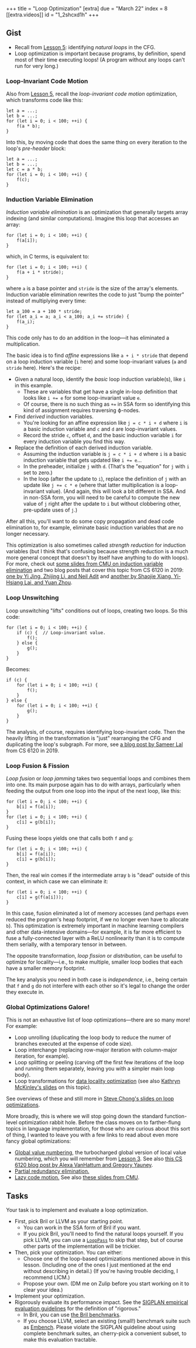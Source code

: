 +++
title = "Loop Optimization"
[extra]
due = "March 22"
index = 8
[[extra.videos]]
id = "1_2shcxd1h"
+++
## Gist

* Recall from [Lesson 5][l5]: identifying *natural loops* in the CFG.
* Loop optimization is important because programs, by definition, spend most of their time executing loops! (A program without any loops can't run for very long.)

### Loop-Invariant Code Motion

Also from [Lesson 5][l5], recall the *loop-invariant code motion* optimization, which transforms code like this:

    let a = ...;
    let b = ...;
    for (let i = 0; i < 100; ++i) {
        f(a * b);
    }

Into this, by moving code that does the same thing on every iteration to the loop's *pre-header* block:

    let a = ...;
    let b = ...;
    let c = a * b;
    for (let i = 0; i < 100; ++i) {
        f(c);
    }

### Induction Variable Elimination

*Induction variable elimination* is an optimization that generally targets array indexing (and similar computations).
Imagine this loop that accesses an array:

    for (let i = 0; i < 100; ++i) {
        f(a[i]);
    }

which, in C terms, is equivalent to:

    for (let i = 0; i < 100; ++i) {
        f(a + i * stride);
    }

where `a` is a base pointer and `stride` is the size of the array's elements.
Induction variable elimination rewrites the code to just "bump the pointer" instead of multiplying every time:

    let a_100 = a + 100 * stride;
    for (let a_i = a; a_i < a_100; a_i += stride) {
        f(a_i);
    }

This code only has to do an addition in the loop—it has eliminated a multiplication.

The basic idea is to find *affine* expressions like `a + i * stride` that depend on a loop induction variable (`i` here) and some loop-invariant values (`a` and `stride` here).
Here's the recipe:

* Given a natural loop, identify the *basic* loop induction variable(s), like `i` in this example.
    * These are variables that get have a single in-loop definition that looks like `i += e` for some loop-invariant value `e`.
    * Of course, there is no such thing as `+=` in SSA form so identifying this kind of assignment requires traversing ϕ-nodes.
* Find *derived* induction variables.
    * You're looking for an affine expression like `j = c * i + d` where `i` is a basic induction variable and `c` and `d` are loop-invariant values.
    * Record the stride `c`, offset `d`, and the basic induction variable `i` for every induction variable you find this way.
* Replace the definition of each derived induction variable.
    * Assuming the induction variable is `j = c * i + d` where `i` is a basic induction variable that gets updated like `i += e`…
    * In the preheader, initialize `j` with `d`. (That's the "equation" for `j` with `i` set to zero.)
    * In the loop (after the update to `i`), replace the definition of `j` with an update like `j += c * e` (where that latter multiplication is a loop-invariant value). (And again, this will look a bit different in SSA. And in non-SSA form, you will need to be careful to compute the new value of `j` right after the update to `i` but without clobbering other, pre-update uses of `j`.)

After all this, you'll want to do some copy propagation and dead code elimination to, for example, eliminate basic induction variables that are no longer necessary.

This optimization is also sometimes called *strength reduction* for induction variables (but I think that's confusing because strength reduction is a much more general concept that doesn't by itself have anything to do with loops).
For more, check out [some slides from CMU on induction variable elimination][cmu-iv] and two blog posts that cover this topic from CS 6120 in 2019:
[one by Yi Jing, Zhijing Li, and Neil Adit][jla]
and
[another by Shaojie Xiang, Yi-Hsiang Lai, and Yuan Zhou][xlz].

[jla]: https://www.cs.cornell.edu/courses/cs6120/2019fa/blog/loop-reduction/#strength-reduction
[xlz]: https://www.cs.cornell.edu/courses/cs6120/2019fa/blog/strength-reduction-pass-in-llvm/
[cmu-iv]: http://www.cs.cmu.edu/afs/cs/academic/class/15745-s19/www/lectures/L8-Induction-Variables.pdf

### Loop Unswitching

Loop unswitching "lifts" conditions out of loops, creating two loops.
So this code:

    for (let i = 0; i < 100; ++i) {
        if (c) {  // Loop-invariant value.
            f();
        } else {
            g();
        }
    }

Becomes:

    if (c) {
        for (let i = 0; i < 100; ++i) {
            f();
        }
    } else {
        for (let i = 0; i < 100; ++i) {
            g();
        }
    }

The analysis, of course, requires identifying loop-invariant code.
Then the heavily lifting in the transformation is "just" rearranging the CFG and duplicating the loop's subgraph.
For more, see [a blog post by Sameer Lal][sl] from CS 6120 in 2019.

[sl]: https://www.cs.cornell.edu/courses/cs6120/2019fa/blog/loop-unswitching/

### Loop Fusion & Fission

*Loop fusion* or *loop jamming* takes two sequential loops and combines them into one.
Its main purpose again has to do with arrays, particularly when feeding the output from one loop into the input of the next loop, like this:

    for (let i = 0; i < 100; ++i) {
        b[i] = f(a[i]);
    }
    for (let i = 0; i < 100; ++i) {
        c[i] = g(b[i]);
    }

Fusing these loops yields one that calls both `f` and `g`:

    for (let i = 0; i < 100; ++i) {
        b[i] = f(a[i]);
        c[i] = g(b[i]);
    }

Then, the real win comes if the intermediate array `b` is "dead" outside of this context, in which case we can eliminate it:

    for (let i = 0; i < 100; ++i) {
        c[i] = g(f(a[i]));
    }

In this case, fusion eliminated a lot of memory accesses (and perhaps even reduced the program's heap footprint, if we no longer even have to allocate `b`).
This optimization is extremely important in machine learning compilers and other data-intensive domains—for example, it is far more efficient to fuse a fully-connected layer with a ReLU nonlinearity than it is to compute them serially, with a temporary tensor in between.

The opposite transformation, *loop fission* or *distribution*, can be useful to optimize for locality—i.e., to make multiple, smaller loop bodies that each have a smaller memory footprint.

The key analysis you need in both case is *independence*, i.e., being certain that `f` and `g` do not interfere with each other so it's legal to change the order they execute in.

### Global Optimizations Galore!

This is not an exhaustive list of loop optimizations—there are so many more!
For example:

* Loop unrolling (duplicating the loop body to reduce the numer of branches executed at the expense of code size).
* Loop interchange (replacing row-major iteration with column-major iteration, for example).
* Loop splitting or peeling (carving off the first few iterations of the loop and running them separately, leaving you with a simpler main loop body).
* Loop transformations for [data locality optimization](https://dl.acm.org/doi/10.1145/233561.233564) (see also [Kathryn McKinley's slides](https://www.cs.utexas.edu/users/mckinley/380C/lecs/24.pdf) on this topic).

See overviews of these and still more in [Steve Chong's slides on loop optimizations](https://www.seas.harvard.edu/courses/cs153/2018fa/lectures/Lec19-Loop-Optimization-II.pdf).

More broadly, this is where we will stop going down the standard function-level optimization rabbit hole.
Before the class moves on to farther-flung topics in language implementation, for those who are curious about this sort of thing, I wanted to leave you with a few links to read about even more fancy global optimizations:

* [Global value numbering][gvn], the turbocharged global version of local value numbering, which you will remember from [Lesson 3][l3]. See also [this CS 6120 blog post by Alexa VanHattum and Gregory Yauney](https://www.cs.cornell.edu/courses/cs6120/2019fa/blog/global-value-numbering/).
* [Partial redundancy elimination.](https://en.wikipedia.org/wiki/Partial_redundancy_elimination)
* [Lazy code motion.](https://dl.acm.org/citation.cfm?id=143095.143136) See also [these slides from CMU](http://www.cs.cmu.edu/afs/cs/academic/class/15745-s19/www/lectures/L10-Lazy-Code-Motion.pdf).

## Tasks

Your task is to implement and evaluate a loop optimization.

* First, pick Bril or LLVM as your starting point.
    * You can work in the SSA form of Bril if you want.
    * If you pick Bril, you'll need to find the natural loops yourself. If you pick LLVM, you can use a [`LoopPass`](https://llvm.org/doxygen/classllvm_1_1LoopPass.html) to skip that step, but of course other parts of the implementation will be trickier.
* Then, pick your optimization. You can either:
    * Choose one of the loop-based optimizations mentioned above in this lesson. (Including one of the ones I just mentioned at the end without describing in detail.) (If you're having trouble deciding, I recommend LICM.)
    * Propose your own. (DM me on Zulip before you start working on it to clear your idea.)
* Implement your optimization.
* Rigorously evaluate its performance impact. See the [SIGPLAN empirical evaluation guidelines][eeg] for the definition of "rigorous."
    * In Bril, you can use [the Bril benchmarks][bench].
    * If you choose LLVM, select an existing (small!) benchmark suite such as [Embench][]. Please violate the SIGPLAN guideline about using complete benchmark suites, an cherry-pick a convenient subset, to make this evaluation tractable.

[bench]: https://capra.cs.cornell.edu/bril/tools/bench.html
[l3]: @/lesson/3.md
[l5]: @/lesson/5.md
[embench]: https://www.embench.org
[eeg]: https://www.sigplan.org/Resources/EmpiricalEvaluation/
[gvn]: https://www.cs.tufts.edu/~nr/cs257/archive/keith-cooper/value-numbering.pdf

